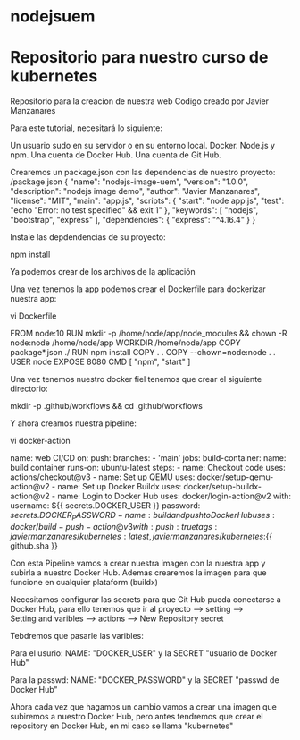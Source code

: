 # nodejsuem
# Repositorio para nuestro curso de kubernetes
Repositorio para la creacion de nuestra web
Codigo creado por Javier Manzanares
  
Para este tutorial, necesitará lo siguiente:

Un usuario sudo en su servidor o en su entorno local.
Docker.
Node.js y npm.
Una cuenta de Docker Hub.
Una cuenta de Git Hub.

Crearemos un package.json con las dependencias de nuestro proyecto: /package.json
{
  "name": "nodejs-image-uem",
  "version": "1.0.0",
  "description": "nodejs image demo",
  "author": "Javier Manzanares",
  "license": "MIT",
  "main": "app.js",
  "scripts": {
    "start": "node app.js",
    "test": "echo \"Error: no test specified\" && exit 1"
  },
  "keywords": [
    "nodejs",
    "bootstrap",
    "express"
  ],
  "dependencies": {
    "express": "^4.16.4"
  }
}

Instale las depdendencias de su proyecto:

npm install

Ya podemos crear de los archivos de la aplicación

Una vez tenemos la app podemos crear el Dockerfile para dockerizar nuestra app:

vi Dockerfile


FROM node:10
RUN mkdir -p /home/node/app/node_modules && chown -R node:node /home/node/app
WORKDIR /home/node/app
COPY package*.json ./
RUN npm install
COPY . .
COPY --chown=node:node . .
USER node
EXPOSE 8080
CMD [ "npm", "start" ] 

Una vez tenemos nuestro docker fiel tenemos que crear el siguiente directorio:

mkdir -p .github/workflows && cd .github/workflows

Y ahora creamos nuestra pipeline:

vi docker-action

name: web  CI/CD
on:
  push:
    branches:
      - 'main'
jobs:
  build-container:
    name: build container
    runs-on: ubuntu-latest
    steps:
      - name: Checkout code
        uses: actions/checkout@v3
      - name: Set up QEMU
        uses: docker/setup-qemu-action@v2
      - name: Set up Docker Buildx
        uses: docker/setup-buildx-action@v2
      - name: Login to Docker Hub
        uses: docker/login-action@v2
        with:
          username: ${{ secrets.DOCKER_USER }}
          password: ${{ secrets.DOCKER_PASSWORD }}
      - name: build and push to Docker Hub
        uses: docker/build-push-action@v3
        with:
          push: true
          tags: javiermanzanares/kubernetes:latest, javiermanzanares/kubernetes:${{ github.sha }}

Con esta Pipeline vamos a crear nuestra imagen con la nuestra app y subirla a nuestro Docker Hub.
Ademas crearemos la imagen para que funcione en cualquier plataform (buildx)

Necesitamos configurar las secrets para que Git Hub pueda conectarse a Docker Hub, para ello tenemos que ir al proyecto --> setting -->  
Setting and varibles --> actions --> New Repository secret 

Tebdremos que pasarle las varibles:

Para el usurio:
	 NAME: "DOCKER_USER" y la SECRET "usuario de Docker Hub"

Para la passwd:
	NAME: "DOCKER_PASSWORD" y la SECRET "passwd de Docker Hub"

Ahora cada vez que hagamos un cambio vamos a crear una imagen que subiremos a nuestro Docker Hub, pero antes tendremos que crear el repository en 
Docker Hub, en mi caso se llama "kubernetes" 









